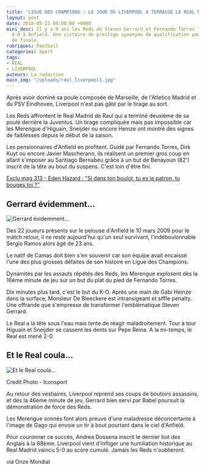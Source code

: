 ```yaml
---
title: 'LIGUE DES CHAMPIONS : LE JOUR OÙ LIVERPOOL A TERRASSÉ LE REAL MADRID'
layout: post
date: 2018-05-23 00:00:00 +0000
mini_desc: Il y a 9 ans les Reds de Steven Gerrard et Fernando Torres l'avaient emporté
  4-0 à Anfield. Une victoire de prestige synonyme de qualification pour les quarts
  de finale.
rubriques: Football
categories: Sport
tags:
- REAL
- LIVERPOOL
auteurs: La redaction
main_img: "/uploads/real_liverpool1.jpg"
---
```

Après avoir dominé sa poule composée de Marseille, de l'Atletico Madrid et du PSV Eindhoven, Liverpool n'est pas gâté par le tirage au sort.

Les Reds affrontent le Real Madrid de Raul qui a terminé deuxième de sa poule derrière la Juventus. Un tirage compliquée mais pas impossible car les Merengue d'Higuain, Sneijder ou encore Heinze ont montré des signes de faiblesses depuis le début de la saison. 

Les pensionnaires d'Anfield en profitent. Guidé par Fernando Torres, Dirk Kuyt ou encore Javier Mascherano, ils réalisent un premier gros coup en allant s'imposer au Santiago Bernabeu grâce à un but de Benayoun (82') inscrit de la tête au bout du suspens. C'est loin d'être fini.

[Exclu mag 313 - Eden Hazard : "Si dans ton boulot, tu es le patron, tu bouges toi ?"](http://www.onzemondial.com/etranger/272443-exclu-mag-313-chelsea-eden-hazard-si-dans-ton-boulot-tu-es-le-patron-tu-bouges-toi)

## Gerrard évidemment...

![Gerrard évidemment...](http://static.onzemondial.com/photo_article/167825/41926/800-L-ligue-des-champions.jpg)

Des 22 joueurs présents sur le pelouse d'Anfield le 10 mars 2009 pour le match retour, il ne reste aujourd'hui qu'un seul survivant, l'indéboulonnable Sergio Ramos alors âgé de 23 ans.

Le natif de Camas doit bien s'en souvenir car son équipe avait encaissé l'une des plus grosses défaites de son histoire en Ligue des Champions.

Dynamités par les assauts répétés des Reds, les Merengue explosent dès la 16ème minute de jeu sur un but du plat du pied de Fernando Torres.

Dix minutes plus tard, c'est le but du K-O. Après une main de Gabi Heinze dans la surface, Monsieur De Bleeckere est intransigeant et siffle penalty. Une offrande que s'empresse de transformer l'emblématique Steven Gerrard. 

Le Real a la tête sous l'eau mais tente de réagir maladroitement. Tour à tour Higuain et Sneijder se cassent les dents sur Pepe Reina. A la mi-temps, le Real est mené 2-0.

## Et le Real coula...

![Et le Real coula...](http://static.onzemondial.com/photo_article/167825/41927/800-L-ligue-des-champions.jpg)

Credit Photo - Iconsport

Au retour des vestiaires, Liverpool reprend ses coups de boutoirs assassins, et dès la 46ème minute de jeu, Gerrard bien servi par Babel poursuit la démonstration de force des Reds. 

Les Merengue sonnés font alors preuve d'une maladresse déconcertante à l'image de Gago qui envoie un tir à bout pourtant dans le ciel d'Anfield.

Pour couronner ce succès, Andrea Dossena inscrit le dernier but des Anglais à la 88ème. Liverpool vient d'infliger une humiliation historique au Real Madrid vaincu 5-0 au score cumulé. Jamais les Reds n'oublieront.

via Onze Mondial